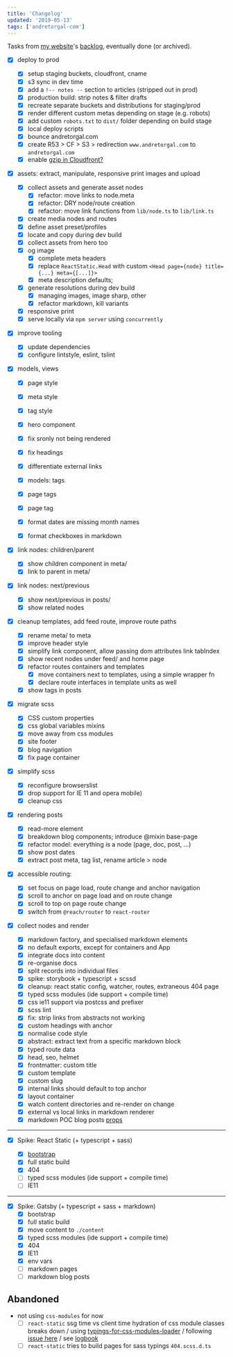 ```yaml
---
title: 'Changelog'
updated: '2019-05-13'
tags: ['andretorgal-com']
---
```


Tasks from [my website](/about)'s [backlog](/meta/project/backlog), eventually done (or archived).

<!-- abstract -->

<!-- spellcheck-off -->

- [x] deploy to prod

  - [x] setup staging buckets, cloudfront, cname
  - [x] s3 sync in dev time
  - [x] add a `!-- notes --` section to articles (stripped out in prod)
  - [x] production build: strip notes & filter drafts
  - [x] recreate separate buckets and distributions for staging/prod
  - [x] render different custom metas depending on stage (e.g. robots)
  - [x] add custom `robots.txt` to `dist/` folder depending on build stage
  - [x] local deploy scripts
  - [x] bounce andretorgal.com
  - [x] create R53 > CF > S3 > redirection `www.andretorgal.com` to `andretorgal.com`
  - [x] enable [gzip in Cloudfront?]([https://medium.com/faun/this-is-how-i-reduced-my-cloudfront-bills-by-80-a7b0dfb24128])

- [x] assets: extract, manipulate, responsive print images and upload

  - [x] collect assets and generate asset nodes
    - [x] refactor: move links to node.meta
    - [x] refactor: DRY node/route creation
    - [x] refactor: move link functions from `lib/node.ts` to `lib/link.ts`
  - [x] create media nodes and routes
  - [x] define asset preset/profiles
  - [x] locate and copy during dev build
  - [x] collect assets from hero too
  - [x] og image
    - [x] complete meta headers
    - [x] replace `ReactStatic.Head` with custom `<Head page={node} title={...} meta={[...]}>`
    - [x] meta description defaults;
  - [x] generate resolutions during dev build
    - [x] managing images, image sharp, other
    - [x] refactor markdown, kill variants
  - [x] responsive print
  - [x] serve locally via `npm server` using `concurrently`

- [x] improve tooling

  - [x] update dependencies
  - [x] configure lintstyle, eslint, tslint

- [x] models, views

  - [x] page style
  - [x] meta style
  - [x] tag style
  - [x] hero component
  - [x] fix sronly not being rendered
  - [x] fix headings
  - [x] differentiate external links

  - [x] models: tags
  - [x] page tags
  - [x] page tag

  - [x] format dates are missing month names
  - [x] format checkboxes in markdown

- [x] link nodes: children/parent

  - [x] show children component in meta/
  - [x] link to parent in meta/

- [x] link nodes: next/previous

  - [x] show next/previous in posts/
  - [x] show related nodes

- [x] cleanup templates, add feed route, improve route paths

  - [x] rename meta/ to meta
  - [x] improve header style
  - [x] simplify link component, allow passing dom attributes link tabIndex
  - [x] show recent nodes under feed/ and home page
  - [x] refactor routes containers and templates
    - [x] move containers next to templates, using a simple wrapper fn
    - [x] declare route interfaces in template units as well
  - [x] show tags in posts

- [x] migrate scss

  - [x] CSS custom properties
  - [x] css global variables mixins
  - [x] move away from css modules
  - [x] site footer
  - [x] blog navigation
  - [x] fix page container

- [x] simplify scss

  - [x] reconfigure browserslist
  - [x] drop support for IE 11 and opera mobile)
  - [x] cleanup css

- [x] rendering posts

  - [x] read-more element
  - [x] breakdown blog components; introduce @mixin base-page
  - [x] refactor model: everything is a node (page, doc, post, ...)
  - [x] show post dates
  - [x] extract post meta, tag list, rename article > node

- [x] accessible routing:

  - [x] set focus on page load, route change and anchor navigation
  - [x] scroll to anchor on page load and on route change
  - [x] scroll to top on page route change
  - [x] switch from `@reach/router` to `react-router`

- [x] collect nodes and render

  - [x] markdown factory, and specialised markdown elements
  - [x] no default exports, except for containers and App
  - [x] integrate docs into content
  - [x] re-organise docs
  - [x] split records into individual files
  - [x] spike: storybook + typescript + scssd
  - [x] cleanup: react static config, watcher, routes, extraneous 404 page
  - [x] typed scss modules (ide support + compile time)
  - [x] css ie11 support via postcss and prefixer
  - [x] scss lint
  - [x] fix: strip links from abstracts not working
  - [x] custom headings with anchor
  - [x] normalise code style
  - [x] abstract: extract text from a specific markdown block
  - [x] typed route data
  - [x] head, seo, helmet
  - [x] frontmatter: custom title
  - [x] custom template
  - [x] custom slug
  - [x] internal links should default to top anchor
  - [x] layout container
  - [x] watch content directories and re-render on change
  - [x] external vs local links in markdown renderer
  - [x] markdown POC blog posts [props](https://github.com/s-thom/website/blob/develop/src/components/MdRenderer/index.tsx)

---

- [x] Spike: React Static (+ typescript + sass)

  - [x] [bootstrap](https://medium.com/@thetrevorharmon/how-to-make-a-super-fast-static-site-with-gatsby-typescript-and-sass-3742c00d4524)
  - [x] full static build
  - [x] 404
  - [ ] typed scss modules (ide support + compile time)
  - [ ] IE11

---

- [x] Spike: Gatsby (+ typescript + sass + markdown)
  - [x] bootstrap
  - [x] full static build
  - [x] move content to `./content`
  - [x] typed scss modules (ide support + compile time)
  - [x] 404
  - [x] IE11
  - [x] env vars
  - [ ] markdown pages
  - [ ] markdown blog posts

## Abandoned

- not using `css-modules` for now
  - [ ] `react-static` ssg time vs client time hydration of css module classes breaks down
        / using [typings-for-css-modules-loader](https://github.com/Jimdo/typings-for-css-modules-loader)
        / following [issue here](https://github.com/nozzle/react-static/issues/984)
        / see [logbook](/meta/records/logbook-accepted.md)
  - [ ] `react-static` tries to build pages for sass typings `404.scss.d.ts`
